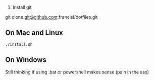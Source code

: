 


1. Install git


git clone git@github.com:francisl/dotfiles.git



## On Mac and Linux

    ./install.sh



## On Windows

Still thinking if using .bat or powershell makes sense (pain in the ass)


